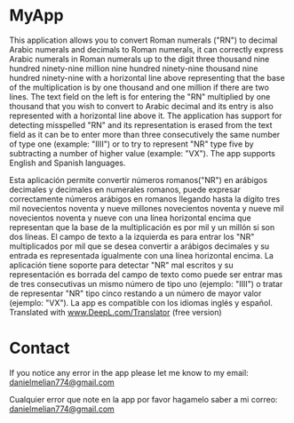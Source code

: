 # MyApp

This application allows you to convert Roman numerals ("RN") to decimal Arabic numerals and decimals to Roman numerals, it can correctly express Arabic numerals in Roman numerals up to the digit three thousand nine hundred ninety-nine million nine hundred ninety-nine thousand nine hundred ninety-nine with a horizontal line above representing that the base of the multiplication is by one thousand and one million if there are two lines. The text field on the left is for entering the "RN" multiplied by one thousand that you wish to convert to Arabic decimal and its entry is also represented with a horizontal line above it. The application has support for detecting misspelled "RN" and its representation is erased from the text field as it can be to enter more than three consecutively the same number of type one (example: "IIII") or to try to represent "NR" type five by subtracting a number of higher value (example: "VX"). The app supports English and Spanish languages.

Esta aplicación permite convertir números romanos("NR") en arábigos decimales y decimales en numerales romanos, puede expresar correctamente números arábigos en romanos llegando hasta la dígito tres mil novecientos noventa y nueve millones novecientos noventa y nueve mil novecientos noventa y nueve con una línea horizontal encima que representan que la base de la multiplicación es por mil y un millón si son dos líneas. El campo de texto a la izquierda es para entrar los "NR" multiplicados por mil que se desea convertir a arábigos decimales  y su entrada es representada igualmente con una línea horizontal encima. La aplicación tiene soporte para detectar "NR" mal escritos y su representación es borrada del campo de texto como puede ser entrar mas de tres consecutivas un mismo número de tipo uno (ejemplo: "IIII") o tratar de representar "NR" tipo cinco restando a un número de mayor valor (ejemplo: "VX"). La app es compatible con los idiomas inglés y español.
Translated with www.DeepL.com/Translator (free version)

# Contact

If you notice any error in the app please let me know to my email: danielmelian774@gmail.com

Cualquier error que note en la app por favor hagamelo saber a mi correo: danielmelian774@gmail.com
